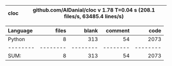 cloc|github.com/AlDanial/cloc v 1.78  T=0.04 s (208.1 files/s, 63485.4 lines/s)
--- | ---

Language|files|blank|comment|code
:-------|-------:|-------:|-------:|-------:
Python|8|313|54|2073
--------|--------|--------|--------|--------
SUM:|8|313|54|2073
